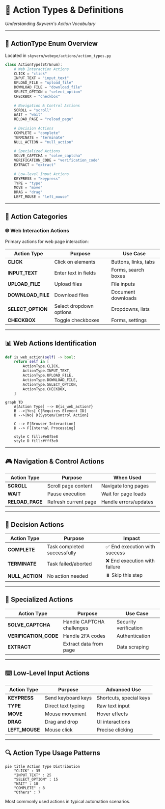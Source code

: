 # 🔧 Action Types & Definitions
*Understanding Skyvern's Action Vocabulary*

---

## 📝 ActionType Enum Overview

Located in `skyvern/webeye/actions/action_types.py`

```python
class ActionType(StrEnum):
    # Web Interaction Actions
    CLICK = "click"
    INPUT_TEXT = "input_text"
    UPLOAD_FILE = "upload_file"
    DOWNLOAD_FILE = "download_file"
    SELECT_OPTION = "select_option"
    CHECKBOX = "checkbox"
    
    # Navigation & Control Actions
    SCROLL = "scroll"
    WAIT = "wait"
    RELOAD_PAGE = "reload_page"
    
    # Decision Actions
    COMPLETE = "complete"
    TERMINATE = "terminate"
    NULL_ACTION = "null_action"
    
    # Specialized Actions
    SOLVE_CAPTCHA = "solve_captcha"
    VERIFICATION_CODE = "verification_code"
    EXTRACT = "extract"
    
    # Low-level Input Actions
    KEYPRESS = "keypress"
    TYPE = "type"
    MOVE = "move"
    DRAG = "drag"
    LEFT_MOUSE = "left_mouse"
```

---

## 🎯 Action Categories

### 🌐 Web Interaction Actions
Primary actions for web page interaction:

| Action Type | Purpose | Use Case |
|-------------|---------|----------|
| **CLICK** | Click on elements | Buttons, links, tabs |
| **INPUT_TEXT** | Enter text in fields | Forms, search boxes |
| **UPLOAD_FILE** | Upload files | File inputs |
| **DOWNLOAD_FILE** | Download files | Document downloads |
| **SELECT_OPTION** | Select dropdown options | Dropdowns, lists |
| **CHECKBOX** | Toggle checkboxes | Forms, settings |

---

## 📊 Web Actions Identification

```python
def is_web_action(self) -> bool:
    return self in [
        ActionType.CLICK,
        ActionType.INPUT_TEXT,
        ActionType.UPLOAD_FILE,
        ActionType.DOWNLOAD_FILE,
        ActionType.SELECT_OPTION,
        ActionType.CHECKBOX,
    ]
```

```mermaid
graph TD
    A[Action Type] --> B{is_web_action?}
    B -->|Yes| C[Requires Element ID]
    B -->|No| D[System/Control Action]
    
    C --> E[Browser Interaction]
    D --> F[Internal Processing]
    
    style C fill:#e8f5e8
    style D fill:#fff3e0
```

---

## 🎮 Navigation & Control Actions

| Action Type | Purpose | When Used |
|-------------|---------|-----------|
| **SCROLL** | Scroll page content | Navigate long pages |
| **WAIT** | Pause execution | Wait for page loads |
| **RELOAD_PAGE** | Refresh current page | Handle errors/updates |

---

## 🧠 Decision Actions

| Action Type | Purpose | Impact |
|-------------|---------|---------|
| **COMPLETE** | Task completed successfully | ✅ End execution with success |
| **TERMINATE** | Task failed/aborted | ❌ End execution with failure |
| **NULL_ACTION** | No action needed | ⏸️ Skip this step |

---

## 🔐 Specialized Actions

| Action Type | Purpose | Use Case |
|-------------|---------|----------|
| **SOLVE_CAPTCHA** | Handle CAPTCHA challenges | Security verification |
| **VERIFICATION_CODE** | Handle 2FA codes | Authentication |
| **EXTRACT** | Extract data from page | Data scraping |

---

## ⌨️ Low-Level Input Actions

| Action Type | Purpose | Advanced Use |
|-------------|---------|--------------|
| **KEYPRESS** | Send keyboard keys | Shortcuts, special keys |
| **TYPE** | Direct text typing | Raw text input |
| **MOVE** | Mouse movement | Hover effects |
| **DRAG** | Drag and drop | UI interactions |
| **LEFT_MOUSE** | Mouse click | Precise clicking |

---

## 🔍 Action Type Usage Patterns

```mermaid
pie title Action Type Distribution
    "CLICK" : 35
    "INPUT_TEXT" : 25
    "SELECT_OPTION" : 15
    "WAIT" : 10
    "COMPLETE" : 8
    "Others" : 7
```

Most commonly used actions in typical automation scenarios.